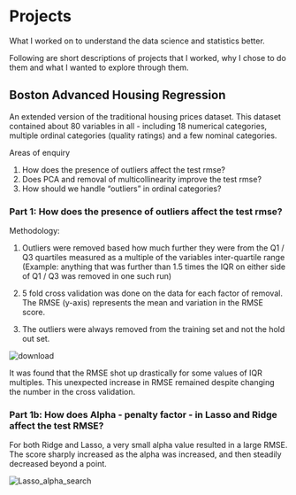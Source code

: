 # Projects
What I worked on to understand the data science and statistics better. 

Following are short descriptions of projects that I worked, why I chose to do them and what I wanted to explore through them. 

## Boston Advanced Housing Regression
An extended version of the traditional housing prices dataset. This dataset contained about 80 variables in all - including 18 numerical categories, multiple ordinal categories (quality ratings) and a few nominal categories. 

Areas of enquiry
1. How does the presence of outliers affect the test rmse?
2. Does PCA and removal of multicollinearity improve the test rmse?
3. How should we handle “outliers” in ordinal categories?

### Part 1: How does the presence of outliers affect the test rmse?

Methodology:
1. Outliers were removed based how much further they were from the Q1 / Q3 quartiles measured as a multiple of the variables inter-quartile range
(Example: anything that was further than 1.5 times the IQR on either side of Q1 / Q3 was removed in one such run)

2. 5 fold cross validation was done on the data for each factor of removal. The RMSE (y-axis) represents the mean and variation in the RMSE score. 

3. The outliers were always removed from the training set and not the hold out set. 

![download](https://user-images.githubusercontent.com/67937764/182579821-62edef30-8837-4e01-8e34-6b5879c3be4d.png)

It was found that the RMSE shot up drastically for some values of IQR multiples. This unexpected increase in RMSE remained despite changing the number in the cross validation.

### Part 1b: How does Alpha - penalty factor - in Lasso and Ridge affect the test RMSE?

For both Ridge and Lasso, a very small alpha value resulted in a large RMSE. The score sharply increased as the alpha was increased, and then steadily decreased beyond a point.

![Lasso_alpha_search](https://user-images.githubusercontent.com/67937764/182581368-d9700b1c-bd8f-4caa-821b-49972e2f4290.png)



